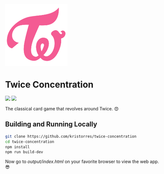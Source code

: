 <img src="resources/twice-logo.png" alt="Twice logo" width="200"/>

Twice Concentration
===================

<p>
    <img src="https://img.shields.io/badge/Svelte-3.32-orange.svg?style=for-the-badge&logo=svelte"/>
    <a href="https://twitter.com/ohayoukris">
        <img src="https://img.shields.io/badge/Contact-@ohayoukris-lightgrey.svg?style=for-the-badge&logo=twitter"/>
    </a>
</p>

The classical card game that revolves around Twice. 😍

Building and Running Locally
----------------------------

```sh
git clone https://github.com/kristorres/twice-concentration
cd twice-concentration
npm install
npm run build-dev
```

Now go to _output/index.html_ on your favorite browser to view the web app. 😎
